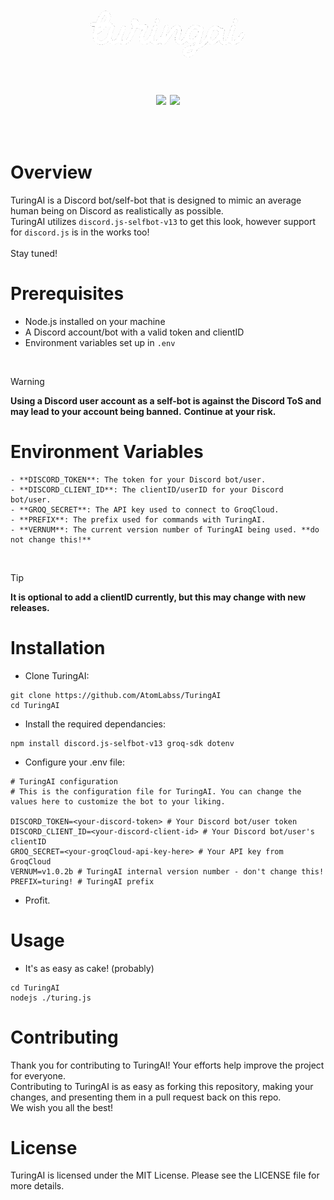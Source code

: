 <h1 align="center">
  <div align="center">
    <br />
    <p>
      <img width="250" src="https://raw.githubusercontent.com/AtomLabss/TuringAI/main/assets/images/turingai.png?s=100&v=4" />
    </p>
  </div>
</h1>

<h1 align="center">
    <p align="center">
        <img src="https://img.shields.io/discord/1252393773468745852?color=7489d5&logo=discord&logoColor=ffffff" />
        <img src="https://img.shields.io/static/v1?label=status&message=beta&color=blue">
    </p>
</h1>

<br>

# Overview
TuringAI is a Discord bot/self-bot that is designed to mimic an average human being on Discord as realistically as possible.
<br>
TuringAI utilizes `discord.js-selfbot-v13` to get this look, however support for `discord.js` is in the works too!
<br>
<br>
Stay tuned!

# Prerequisites
- Node.js installed on your machine
- A Discord account/bot with a valid token and clientID
- Environment variables set up in `.env`

<br>

> [!WARNING]
> **Using a Discord user account as a self-bot is against the Discord ToS and may lead to your account being banned.**
> **Continue at your risk.**

# Environment Variables
```
- **DISCORD_TOKEN**: The token for your Discord bot/user.
- **DISCORD_CLIENT_ID**: The clientID/userID for your Discord bot/user.
- **GROQ_SECRET**: The API key used to connect to GroqCloud.
- **PREFIX**: The prefix used for commands with TuringAI.
- **VERNUM**: The current version number of TuringAI being used. **do not change this!**
```

<br>

> [!TIP]
> **It is optional to add a clientID currently, but this may change with new releases.**

# Installation
- Clone TuringAI:
```shell
git clone https://github.com/AtomLabss/TuringAI
cd TuringAI
```

- Install the required dependancies:
```shell
npm install discord.js-selfbot-v13 groq-sdk dotenv
```

- Configure your .env file:
```env
# TuringAI configuration
# This is the configuration file for TuringAI. You can change the values here to customize the bot to your liking.

DISCORD_TOKEN=<your-discord-token> # Your Discord bot/user token
DISCORD_CLIENT_ID=<your-discord-client-id> # Your Discord bot/user's clientID
GROQ_SECRET=<your-groqCloud-api-key-here> # Your API key from GroqCloud
VERNUM=v1.0.2b # TuringAI internal version number - don't change this!
PREFIX=turing! # TuringAI prefix
```

- Profit.

# Usage

- It's as easy as cake! (probably)

```shell
cd TuringAI
nodejs ./turing.js
```

# Contributing
Thank you for contributing to TuringAI! Your efforts help improve the project for everyone.
<br>
Contributing to TuringAI is as easy as forking this repository, making your changes, and presenting them in a pull request back on this repo.
<br>
We wish you all the best!

# License
TuringAI is licensed under the MIT License. Please see the LICENSE file for more details.
